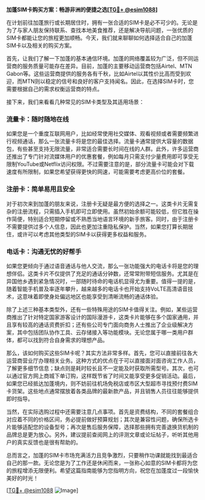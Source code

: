**加蓬SIM卡购买方案：畅游非洲的便捷之选[[TG💪+ @esim1088](https://t.me/s/esim1088)]**

在计划前往加蓬旅行或长期居住时，拥有一张合适的SIM卡是必不可少的。无论是为了与家人朋友保持联系、查找本地美食推荐，还是解决导航问题，一张优质的SIM卡都能让您的旅程更加顺畅。今天，我们就来聊聊如何选择适合自己的加蓬SIM卡以及相关的购买方案。

首先，让我们了解一下加蓬的基本通信环境。加蓬的网络覆盖较为广泛，但不同运营商的服务质量可能存在差异。目前，加蓬的主要移动运营商包括Airtel、MTN Gabon等。这些运营商提供的服务各有千秋，比如Airtel以其性价比高而受到欢迎，而MTN则以稳定的信号和良好的客户支持闻名。因此，在选择SIM卡时，您需要根据自己的需求权衡运营商的特点。

接下来，我们来看看几种常见的SIM卡类型及其适用场景：

### 流量卡：随时随地在线

如果您是一个重度互联网用户，比如经常使用社交媒体、观看视频或者需要频繁进行视频通话，那么一张流量卡将是您的最佳选择。流量卡通常提供大容量的数据包，有些甚至支持无限流量，非常适合需要长时间在线的人群。此外，许多运营商还推出了专门针对流媒体用户的优惠套餐，例如每月只需支付少量费用即可享受无限制YouTube或Netflix访问权限。不过需要注意的是，部分流量卡可能会对下载速度有所限制，如果您希望获得更快的网速，可能需要考虑更高价位的套餐。

### 注册卡：简单易用且安全

对于初次来到加蓬的朋友来说，注册卡无疑是最方便的选择之一。这类卡片无需复杂的注册流程，只需插入手机即可立即使用。虽然初始余额可能较低，但它胜在操作简便，特别适合短期停留或不熟悉当地语言环境的新手旅客。同时，由于注册卡不需要提供过多个人信息，因此也更加注重隐私保护。当然，如果您打算长期居住，或许可以考虑其他类型的SIM卡以获得更多权益和服务。

### 电话卡：沟通无忧的好帮手

如果您更倾向于通过语音通话与他人交流，那么一张功能强大的电话卡将是您的理想伴侣。这类卡片不仅提供了充足的通话分钟数，还常常附带短信服务。尤其是在异国他乡遇到紧急情况时，一部随时待命的电话机显得尤为重要。值得一提的是，随着智能手机普及率逐年攀升，越来越多的电话卡也开始支持VoLTE高清语音技术，这意味着即使身处偏远地区也能享受到清晰流畅的通话体验。

除了上述三种基本类型外，还有一些特殊用途的SIM卡值得关注。例如，某些运营商推出了针对特定国家游客设计的国际漫游卡，这类卡片能够在多个国家通用，并且享有较高的通话资费折扣；还有些公司专门面向商务人士推出了企业级解决方案，其中包括团队协作工具、云存储接入等功能模块。无论您属于哪一类用户群体，都可以找到符合自身需求的理想产品。

那么，该如何购买这些SIM卡呢？其实方法非常多样。首先，您可以直接前往各大运营商营业厅办理相关业务。这种方式的优点在于可以直接面对面咨询工作人员，了解更多细节信息；缺点则是耗时较长且不一定能及时获取所需型号。其次，也可以通过官方网上商城下单订购，这样既节省了时间又能享受更多促销活动。最后，如果您已经抵达加蓬境内，则不妨前往机场免税店或市区大型超市寻找预付费SIM卡货架。这些地点通常摆放着各类品牌的最新款产品，并且销售人员往往能够提供即时指导。

当然，在实际选购过程中还需要注意几点事项。首先是资费结构，不同的套餐组合对应着不同的价格区间，务必提前做好预算规划；其次是兼容性问题，确保所选卡片能够适配您的设备型号；再次是售后服务保障，选择那些拥有完善退换货机制的品牌总是更为放心。另外，建议提前查阅网上的评测文章或论坛帖子，听听其他用户的真实反馈也是很有帮助的。

总而言之，加蓬的SIM卡市场充满活力且竞争激烈，只要稍作功课就能找到最适合自己的那一款。无论您是为了工作还是休闲而来，一张称心如意的SIM卡都将为您的旅程增添无限便利。希望这篇指南能够为您指明方向，祝您在加蓬度过一段愉快美好的时光！

[[TG💪+ @esim1088](https://t.me/s/esim1088) ![Image](https://i.postimg.cc/4NQfJmqS/Snipaste-2025-05-13-00-14-12.png)]